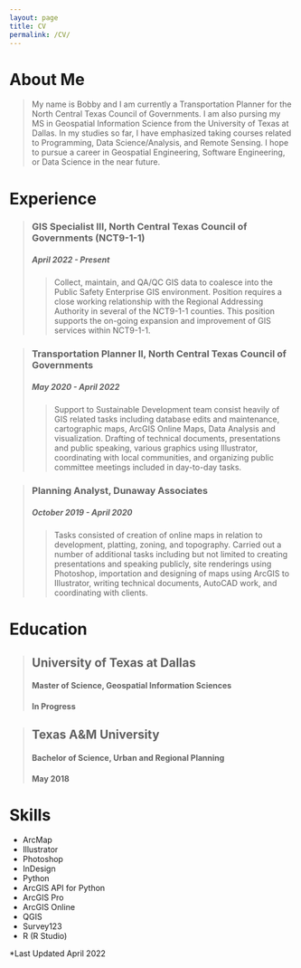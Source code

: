```yaml
---
layout: page
title: CV
permalink: /CV/
---
```


# About Me
> My name is Bobby and I am currently a Transportation Planner for the North Central Texas Council of Governments. I am also pursing my MS in Geospatial Information Science from the University of Texas at Dallas. In my studies so far, I have emphasized taking courses related to Programming, Data Science/Analysis, and Remote Sensing. I hope to pursue a career in Geospatial Engineering, Software Engineering, or Data Science in the near future. 

# Experience
> ### GIS Specialist III, North Central Texas Council of Governments (NCT9-1-1)
> ##### April 2022 - Present
>> Collect, maintain, and QA/QC GIS data to coalesce into the Public Safety Enterprise GIS environment. Position requires a close working relationship with the Regional Addressing Authority in several of the NCT9-1-1 counties. This position supports the on-going expansion and improvement of GIS services within NCT9-1-1.

> ### Transportation Planner II, North Central Texas Council of Governments
> ##### May 2020 - April 2022
>> Support to Sustainable Development team consist heavily of GIS related tasks including database edits and maintenance, cartographic maps, ArcGIS Online Maps, Data Analysis and visualization. Drafting of technical documents, presentations and public speaking, various graphics using Illustrator, coordinating with local communities, and organizing public committee meetings included in day-to-day tasks.

> ### Planning Analyst, Dunaway Associates
> ##### October 2019 - April 2020
>> Tasks consisted of creation of online maps in relation to development, platting, zoning, and topography. Carried out a number of additional tasks including but not limited to creating presentations and speaking publicly, site renderings using Photoshop, importation and designing of maps using ArcGIS to Illustrator, writing technical documents, AutoCAD work, and coordinating with clients.

# Education

> ## University of Texas at Dallas 
> #### Master of Science, Geospatial Information Sciences
> #### In Progress

> ## Texas A&M University 
> #### Bachelor of Science, Urban and Regional Planning
> #### May 2018

# Skills
- ArcMap
- Illustrator
- Photoshop
- InDesign
- Python
- ArcGIS API for Python
- ArcGIS Pro
- ArcGIS Online
- QGIS
- Survey123
- R (R Studio)

*Last Updated April 2022

